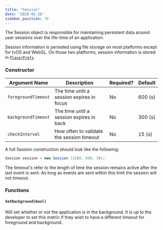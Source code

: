 ```yaml
---
title: "Session"
date: "2020-02-26"
sidebar_position: 70
---
```


The Session object is responsible for maintaining persistent data around user sessions over the life-time of an application.

Session information is persisted using file storage on most platforms except for tvOS and WebGL.
On those two platforms, session information is stored in [`PlayerPrefs`](https://docs.unity3d.com/ScriptReference/PlayerPrefs.html).

### Constructor

| **Argument Name** | **Description** | **Required?** | **Default** |
| --- | --- | --- | --- |
| `foregroundTimeout` | The time until a session expires in focus | No | 600 (s) |
| `backgroundTimeout` | The time until a session expires in back | No | 300 (s) |
| `checkInterval` | How often to validate the session timeout | No | 15 (s) |

A full Session construction should look like the following:

```csharp
Session session = new Session (1200, 600, 30);
```

The timeout's refer to the length of time the session remains active after the last event is sent. As long as events are sent within this limit the session will not timeout.

### Functions

#### `SetBackground(bool)`

Will set whether or not the application is in the background. It is up to the developer to set this metric if they wish to have a different timeout for foreground and background.
